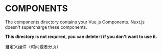 # COMPONENTS

The components directory contains your Vue.js Components.
Nuxt.js doesn't supercharge these components.

**This directory is not required, you can delete it if you don't want to use it.**


自定义组件（时间或者分页）
